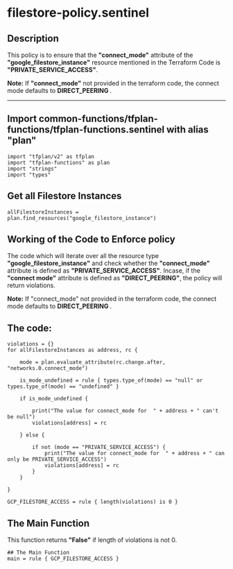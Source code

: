 # filestore-policy.sentinel

## Description


This policy is to ensure that  the <b>"connect_mode"</b> attribute of the <b>"google_filestore_instance"</b> resource  mentioned in the Terraform Code is <b>"PRIVATE_SERVICE_ACCESS"</b>.

<b>Note:</b> If <b>"connect_mode"</b> not provided in the terraform code, the connect mode defaults to <b> DIRECT_PEERING </b>. 


-------


## Import common-functions/tfplan-functions/tfplan-functions.sentinel with alias "plan"
```
import "tfplan/v2" as tfplan
import "tfplan-functions" as plan
import "strings"
import "types"
```

## Get all Filestore Instances
```
allFilestoreInstances = plan.find_resources("google_filestore_instance")

```

## Working of the Code to Enforce policy

The code which will iterate over all the resource type <b>"google_filestore_instance"</b> and check whether the <b>"connect_mode"</b> attribute is defined as <b>"PRIVATE_SERVICE_ACCESS"</b>. Incase, if the <b>"connect mode"</b> attribute is defined as <b>"DIRECT_PEERING"</b>, the policy will return violations.

<b>Note:</b> If "connect_mode" not provided in the terraform code, the connect mode defaults to <b> DIRECT_PEERING </b>.

## The code:

```
violations = {}
for allFilestoreInstances as address, rc {

	mode = plan.evaluate_attribute(rc.change.after, "networks.0.connect_mode")

	is_mode_undefined = rule { types.type_of(mode) == "null" or types.type_of(mode) == "undefined" }

	if is_mode_undefined {

		print("The value for connect_mode for  " + address + " can't be null")
		violations[address] = rc

	} else {

		if not (mode == "PRIVATE_SERVICE_ACCESS") {
			print("The value for connect_mode for  " + address + " can only be PRIVATE_SERVICE_ACCESS")
			violations[address] = rc
		}
	}

}

GCP_FILESTORE_ACCESS = rule { length(violations) is 0 }

```
## The Main Function
This function returns <b>"False"</b> if length of violations is not 0.

```
## The Main Function
main = rule { GCP_FILESTORE_ACCESS }

```


